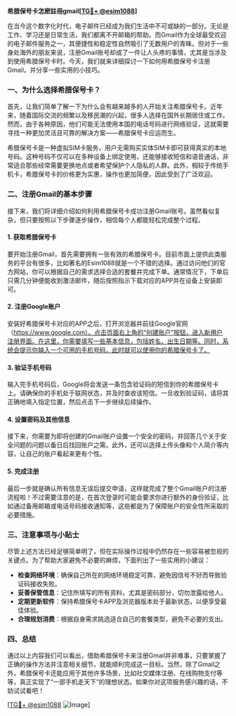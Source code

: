 **希腊保号卡怎麽註冊gmail[[TG💪+ @esim1088](https://t.me/s/esim1088)]**

在当今这个数字化时代，电子邮件已经成为我们生活中不可或缺的一部分。无论是工作、学习还是日常生活，我们都离不开邮箱的帮助。而Gmail作为全球最受欢迎的电子邮件服务之一，其便捷性和稳定性自然吸引了无数用户的青睐。但对于一些身处海外的朋友来说，注册Gmail账号却成了一件让人头疼的事情，尤其是当涉及到使用希腊保号卡时。今天，我们就来详细探讨一下如何用希腊保号卡注册Gmail，并分享一些实用的小技巧。

### 一、为什么选择希腊保号卡？

首先，让我们简单了解一下为什么会有越来越多的人开始关注希腊保号卡。近年来，随着国际交流的频繁以及移民潮的兴起，很多人选择在国外长期居住或工作。然而，由于各种原因，他们可能无法使用本国的电话号码进行网络验证，这就需要寻找一种更加灵活且可靠的解决方案——希腊保号卡应运而生。

希腊保号卡是一种虚拟SIM卡服务，用户无需购买实体SIM卡即可获得真实的本地号码。这种号码不仅可以在多种设备上绑定使用，还能够接收短信和语音通话，非常适合那些经常需要更换地点或者希望保护个人隐私的人群。此外，相较于传统手机卡，希腊保号卡的价格更为实惠，操作也更加简便，因此受到了广泛欢迎。

### 二、注册Gmail的基本步骤

接下来，我们将详细介绍如何利用希腊保号卡成功注册Gmail账号。虽然看似复杂，但只要按照以下步骤逐步操作，相信每个人都能轻松完成整个过程。

#### 1. 获取希腊保号卡

要开始注册Gmail，首先需要拥有一张有效的希腊保号卡。目前市面上提供此类服务的平台有很多，比如著名的Esim1088就是一个不错的选择。通过访问他们的官方网站，你可以根据自己的需求选择合适的套餐并完成下单。通常情况下，下单后只需几分钟便能收到激活邮件，随后按照指示下载对应的APP并在设备上安装即可。

#### 2. 注册Google账户

安装好希腊保号卡对应的APP之后，打开浏览器并前往Google官网（https://www.google.com）。点击页面右上角的“创建账户”按钮，进入新用户注册界面。在这里，你需要填写一些基本信息，包括姓名、出生日期等。同时，系统会提示你输入一个可用的手机号码，此时就可以使用你的希腊保号卡了。

#### 3. 验证手机号码

输入完手机号码后，Google将会发送一条包含验证码的短信到你的希腊保号卡上。请确保你的手机处于联网状态，并及时查收该短信。一旦收到验证码，请将其正确地填入指定位置，然后点击下一步继续后续操作。

#### 4. 设置密码及其他信息

接下来，你需要为即将创建的Gmail账户设置一个安全的密码，并回答几个关于安全问题的问题以备日后找回账户之需。此外，还可以选择上传头像和个人简介等内容，让自己的账户看起来更有个性。

#### 5. 完成注册

最后一步就是确认所有信息无误后提交申请，这样就完成了整个Gmail账户的注册流程啦！不过需要注意的是，在首次登录时可能会要求你进行额外的身份验证，比如通过备用邮箱或电话号码接收通知等，这些都是为了保障账户的安全性所采取的必要措施。

### 三、注意事项与小贴士

尽管上述方法已经足够简单明了，但在实际操作过程中仍然存在一些容易被忽视的关键点。为了帮助大家避免不必要的麻烦，下面列出了一些实用的小建议：

- **检查网络环境**：确保自己所在的网络环境稳定可靠，避免因信号不好而导致验证码接收失败。
- **妥善保管信息**：记住所填写的所有资料，尤其是密码部分，切勿泄露给他人。
- **定期更新软件**：保持希腊保号卡APP及浏览器版本处于最新状态，以便享受最佳体验。
- **合理规划消费**：根据自身需求挑选适合自己的套餐类型，避免不必要的支出。

### 四、总结

通过以上内容我们可以看出，借助希腊保号卡来注册Gmail并非难事，只要掌握了正确的操作方法并注意相关细节，就能顺利完成这一目标。当然，除了Gmail之外，希腊保号卡还能应用于其他许多场景，比如社交媒体注册、在线购物支付等等，真正实现了“一部手机走天下”的理想状态。如果你对这项服务感兴趣的话，不妨试试看吧！

[[TG💪+ @esim1088](https://t.me/s/esim1088) ![Image](https://i.postimg.cc/4NQfJmqS/Snipaste-2025-05-13-00-14-12.png)]